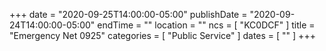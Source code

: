 +++
date = "2020-09-25T14:00:00-05:00"
publishDate = "2020-09-24T14:00:00-05:00"
endTime = ""
location = ""
ncs = [ "KC0DCF" ]
title = "Emergency Net 0925"
categories = [ "Public Service" ]
dates = [ "" ]
+++
